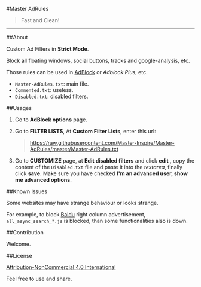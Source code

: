 #Master AdRules


> Fast and Clean!

- - -


##About

Custom Ad Filters in **Strict Mode**.

Block all floating windows, social buttons, tracks and google-analysis, etc.

Those rules can be used in [AdBlock][AdBlock] or *Adblock Plus*, etc.
  * `Master-AdRules.txt`: main file.
  * `Commented.txt`: useless.
  * `Disabled.txt`: disabled filters.

##Usages

1. Go to **AdBlock options** page.
2. Go to **FILTER LISTS**, At **Custom Filter Lists**, enter this url:

    > https://raw.githubusercontent.com/Master-Inspire/Master-AdRules/master/Master-AdRules.txt

3. Go to **CUSTOMIZE** page, at **Edit disabled filters** and click **edit** , copy the content of the `Disabled.txt` file and paste it into the *textarea*, finally click **save**. Make sure you have checked **I'm an advanced user, show me advanced options**.

##Known Issues

Some websites may have strange behaviour or looks strange.

For example, to block [Baidu][baidu] right column advertisement, `all_async_search_*.js` is blocked, than some functionalities also is down.


##Contribution

Welcome.

##License

[Attribution-NonCommercial 4.0 International][license]

Feel free to use and share.


[baidu]:https://www.baidu.com
[AdBlock]:https://getadblock.com
[license]:https://creativecommons.org/licenses/by-nc/4.0/
